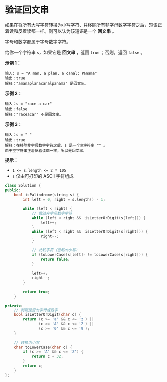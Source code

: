 # 验证回文串

如果在将所有大写字符转换为小写字符、并移除所有非字母数字字符之后，短语正着读和反着读都一样。则可以认为该短语是一个 **回文串** 。

字母和数字都属于字母数字字符。

给你一个字符串 `s`，如果它是 **回文串** ，返回 `true` ；否则，返回 `false` 。

 

**示例 1：**

```
输入: s = "A man, a plan, a canal: Panama"
输出：true
解释："amanaplanacanalpanama" 是回文串。
```

**示例 2：**

```
输入：s = "race a car"
输出：false
解释："raceacar" 不是回文串。
```

**示例 3：**

```
输入：s = " "
输出：true
解释：在移除非字母数字字符之后，s 是一个空字符串 "" 。
由于空字符串正着反着读都一样，所以是回文串。
```

 

**提示：**

- `1 <= s.length <= 2 * 105`
- `s` 仅由可打印的 ASCII 字符组成



```cpp
class Solution {
public:
    bool isPalindrome(string s) {
        int left = 0, right = s.length() - 1;
        
        while (left < right) {
            // 跳过非字母数字字符
            while (left < right && !isLetterOrDigit(s[left])) {
                left++;
            }
            while (left < right && !isLetterOrDigit(s[right])) {
                right--;
            }
            
            // 比较字符（忽略大小写）
            if (toLowerCase(s[left]) != toLowerCase(s[right])) {
                return false;
            }
            
            left++;
            right--;
        }
        
        return true;
    }
    
private:
    // 判断是否为字母或数字
    bool isLetterOrDigit(char c) {
        return (c >= 'a' && c <= 'z') || 
               (c >= 'A' && c <= 'Z') || 
               (c >= '0' && c <= '9');
    }
    
    // 转换为小写
    char toLowerCase(char c) {
        if (c >= 'A' && c <= 'Z') {
            return c + 32;
        }
        return c;
    }
};
```

